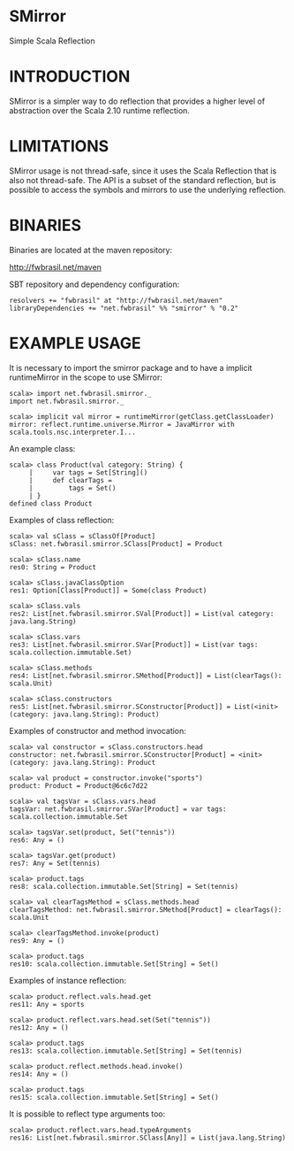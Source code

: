 SMirror
=======
Simple Scala Reflection

INTRODUCTION
============

SMirror is a simpler way to do reflection that provides a higher level of abstraction over the Scala 2.10 runtime reflection.

LIMITATIONS
===========

SMirror usage is not thread-safe, since it uses the Scala Reflection that is also not thread-safe. The API is a subset of the standard reflection, but is possible to access the symbols and mirrors to use the underlying reflection.

BINARIES
========

Binaries are located at the maven repository:

http://fwbrasil.net/maven

SBT repository and dependency configuration:

	resolvers += "fwbrasil" at "http://fwbrasil.net/maven"
	libraryDependencies += "net.fwbrasil" %% "smirror" % "0.2"

EXAMPLE USAGE
=============

It is necessary to import the smirror package and to have a implicit runtimeMirror in the scope to use SMirror:

	scala> import net.fwbrasil.smirror._
	import net.fwbrasil.smirror._

	scala> implicit val mirror = runtimeMirror(getClass.getClassLoader)
	mirror: reflect.runtime.universe.Mirror = JavaMirror with scala.tools.nsc.interpreter.I...

An example class:

	scala> class Product(val category: String) {
	     |     var tags = Set[String]()
	     |     def clearTags =
	     |         tags = Set()
	     | }
	defined class Product

Examples of class reflection:

	scala> val sClass = sClassOf[Product]
	sClass: net.fwbrasil.smirror.SClass[Product] = Product

	scala> sClass.name
	res0: String = Product

	scala> sClass.javaClassOption
	res1: Option[Class[Product]] = Some(class Product)

	scala> sClass.vals
	res2: List[net.fwbrasil.smirror.SVal[Product]] = List(val category: java.lang.String)

	scala> sClass.vars
	res3: List[net.fwbrasil.smirror.SVar[Product]] = List(var tags: scala.collection.immutable.Set)

	scala> sClass.methods
	res4: List[net.fwbrasil.smirror.SMethod[Product]] = List(clearTags(): scala.Unit)

	scala> sClass.constructors
	res5: List[net.fwbrasil.smirror.SConstructor[Product]] = List(<init>(category: java.lang.String): Product)

Examples of constructor and method invocation:

	scala> val constructor = sClass.constructors.head
	constructor: net.fwbrasil.smirror.SConstructor[Product] = <init>(category: java.lang.String): Product

	scala> val product = constructor.invoke("sports")
	product: Product = Product@6c6c7d22

	scala> val tagsVar = sClass.vars.head
	tagsVar: net.fwbrasil.smirror.SVar[Product] = var tags: scala.collection.immutable.Set

	scala> tagsVar.set(product, Set("tennis"))
	res6: Any = ()

	scala> tagsVar.get(product)
	res7: Any = Set(tennis)

	scala> product.tags
	res8: scala.collection.immutable.Set[String] = Set(tennis)

	scala> val clearTagsMethod = sClass.methods.head
	clearTagsMethod: net.fwbrasil.smirror.SMethod[Product] = clearTags(): scala.Unit

	scala> clearTagsMethod.invoke(product)
	res9: Any = ()

	scala> product.tags
	res10: scala.collection.immutable.Set[String] = Set()

Examples of instance reflection:

	scala> product.reflect.vals.head.get
	res11: Any = sports

	scala> product.reflect.vars.head.set(Set("tennis"))
	res12: Any = ()

	scala> product.tags
	res13: scala.collection.immutable.Set[String] = Set(tennis)

	scala> product.reflect.methods.head.invoke()
	res14: Any = ()

	scala> product.tags
	res15: scala.collection.immutable.Set[String] = Set()

It is possible to reflect type arguments too:

	scala> product.reflect.vars.head.typeArguments
	res16: List[net.fwbrasil.smirror.SClass[Any]] = List(java.lang.String)
